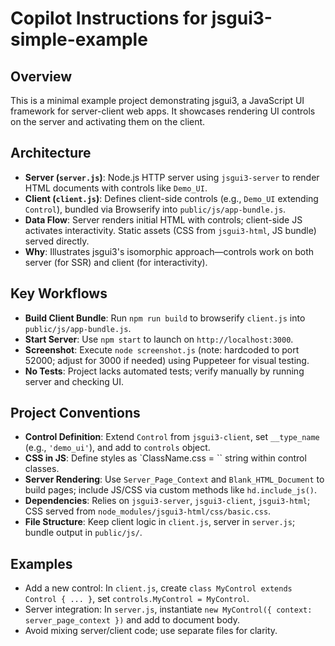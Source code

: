 # Copilot Instructions for jsgui3-simple-example

## Overview
This is a minimal example project demonstrating jsgui3, a JavaScript UI framework for server-client web apps. It showcases rendering UI controls on the server and activating them on the client.

## Architecture
- **Server (`server.js`)**: Node.js HTTP server using `jsgui3-server` to render HTML documents with controls like `Demo_UI`.
- **Client (`client.js`)**: Defines client-side controls (e.g., `Demo_UI` extending `Control`), bundled via Browserify into `public/js/app-bundle.js`.
- **Data Flow**: Server renders initial HTML with controls; client-side JS activates interactivity. Static assets (CSS from `jsgui3-html`, JS bundle) served directly.
- **Why**: Illustrates jsgui3's isomorphic approach—controls work on both server (for SSR) and client (for interactivity).

## Key Workflows
- **Build Client Bundle**: Run `npm run build` to browserify `client.js` into `public/js/app-bundle.js`.
- **Start Server**: Use `npm start` to launch on `http://localhost:3000`.
- **Screenshot**: Execute `node screenshot.js` (note: hardcoded to port 52000; adjust for 3000 if needed) using Puppeteer for visual testing.
- **No Tests**: Project lacks automated tests; verify manually by running server and checking UI.

## Project Conventions
- **Control Definition**: Extend `Control` from `jsgui3-client`, set `__type_name` (e.g., `'demo_ui'`), and add to `controls` object.
- **CSS in JS**: Define styles as `ClassName.css = \`` string within control classes.
- **Server Rendering**: Use `Server_Page_Context` and `Blank_HTML_Document` to build pages; include JS/CSS via custom methods like `hd.include_js()`.
- **Dependencies**: Relies on `jsgui3-server`, `jsgui3-client`, `jsgui3-html`; CSS served from `node_modules/jsgui3-html/css/basic.css`.
- **File Structure**: Keep client logic in `client.js`, server in `server.js`; bundle output in `public/js/`.

## Examples
- Add a new control: In `client.js`, create `class MyControl extends Control { ... }`, set `controls.MyControl = MyControl`.
- Server integration: In `server.js`, instantiate `new MyControl({ context: server_page_context })` and add to document body.
- Avoid mixing server/client code; use separate files for clarity.